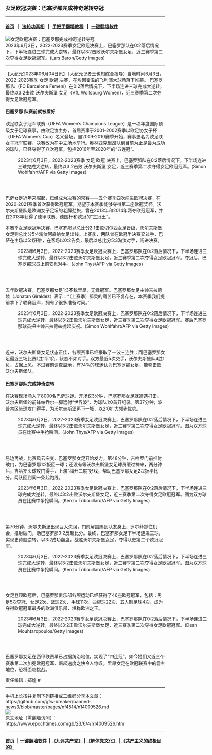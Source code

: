 ### 女足欧冠决赛：巴塞罗那完成神奇逆转夺冠
------------------------

#### [首页](https://github.com/gfw-breaker/banned-news3/blob/master/README.md) &nbsp;&nbsp;|&nbsp;&nbsp; [法轮功真相](https://github.com/begood0513/basic/blob/master/README.md)  &nbsp;&nbsp;|&nbsp;&nbsp; [手把手翻墙教程](https://github.com/gfw-breaker/guides/wiki)  &nbsp;&nbsp;|&nbsp;&nbsp; [一键翻墙软件](https://github.com/gfw-breaker/nogfw/blob/master/README.md)  



<div><img alt="女足欧冠决赛：巴塞罗那完成神奇逆转夺冠" class="attachment-djy_600_400 size-djy_600_400 wp-post-image" src="https://i.epochtimes.com/assets/uploads/2023/06/id14009571-GettyImages-1495665167-600x400.jpg"/>
<div class="caption">
 2023年6月3日，2022-2023赛季女足欧冠决赛上，巴塞罗那队在0:2落后情况下，下半场连进三球完成大逆转，最终以3:2击败沃尔夫斯堡女足，近三赛季第二次夺得女足欧冠冠军。(Lars Baron/Getty Images)
</div></div><hr/>


<div><p>
 【大纪元2023年06月04日讯】（大纪元记者王也知综合报导）当地时间6月3日，2022-2023赛季
 <ok href="https://www.epochtimes.com/gb/tag/%E5%A5%B3%E8%B6%B3.html">
  女足
 </ok>
 <ok href="https://www.epochtimes.com/gb/tag/%E6%AC%A7%E5%86%A0.html">
  欧冠
 </ok>
 决赛，在埃因霍温的飞利浦大球场落下帷幕。
 <ok href="https://www.epochtimes.com/gb/tag/%E5%B7%B4%E5%A1%9E%E7%BD%97%E9%82%A3.html">
  巴塞罗那
 </ok>
 队（FC Barcelona Femení）在0:2落后情况下，下半场连进三球完成大逆转，最终以3:2击败
 <ok href="https://www.epochtimes.com/gb/tag/%E6%B2%83%E5%B0%94%E5%A4%AB%E6%96%AF%E5%A0%A1.html">
  沃尔夫斯堡
 </ok>
 女足（VfL Wolfsburg Women），近三赛季第二次夺得女足欧冠冠军。
</p>
<h4>
 <ok href="https://www.epochtimes.com/gb/tag/%E5%B7%B4%E5%A1%9E%E7%BD%97%E9%82%A3.html">
  巴塞罗那
 </ok>
 队赛前就被看好
</h4>
<p>
 欧足联女子冠军联赛（UEFA Women’s Champions League）是一项年度国际顶级女子足球赛事，由欧足协主办，首届赛事于2001-2002赛季以欧足协女子杯（UEFA Women’s Cup）名义登场。自2009-2010赛季开始，赛事更名为欧足联女子冠军联赛，决赛改为在中立场地举行。奥林匹克里昂队到目前为止是最为成功的球队，已经夺得了八次冠军，包括2016年至2020年的“五连冠”。
</p>
<figure aria-describedby="caption-attachment-14009569" class="wp-caption aligncenter" id="attachment_14009569" style="width: 600px">
 <ok href=" https://i.epochtimes.com/assets/uploads/2023/06/id14009569-GettyImages-1258402532-600x400.jpg" rel="noreferrer noopener" target="_blank">
  <img alt="" class="size-medium_vertical wp-image-14009569" src="https://i.epochtimes.com/assets/uploads/2023/06/id14009569-GettyImages-1258402532-600x400.jpg"/>
 </ok>
 <br/><figcaption class="wp-caption-text" id="caption-attachment-14009569">
  2023年6月3日，2022-2023赛季
  <ok href="https://www.epochtimes.com/gb/tag/%E5%A5%B3%E8%B6%B3.html">
   女足
  </ok>
  <ok href="https://www.epochtimes.com/gb/tag/%E6%AC%A7%E5%86%A0.html">
   欧冠
  </ok>
  决赛上，巴塞罗那队在0:2落后情况下，下半场连进三球完成大逆转，最终以3:2击败
  <ok href="https://www.epochtimes.com/gb/tag/%E6%B2%83%E5%B0%94%E5%A4%AB%E6%96%AF%E5%A0%A1.html">
   沃尔夫斯堡
  </ok>
  女足，近三赛季第二次夺得女足欧冠冠军。(Simon Wohlfahrt/AFP via Getty Images)
 </figcaption><br/>
</figure><br/>
<p>
 巴萨女足近年来崛起，已经成为决赛的常客——五个赛季四次闯进欧冠决赛，在2020-2021赛季首次获得欧冠冠军，期望于本赛季能够夺得第二座欧冠奖杯。沃尔夫斯堡队是欧洲女子足坛的老牌劲旅，曾在2013年和2014年两夺欧冠冠军，并在2013年获得了德甲联赛、德国杯和欧冠的“三冠王”。
</p>
<p>
 本赛季女足欧冠半决赛，巴塞罗那以总比分2:1击败切尔西女足晋级，沃尔夫斯堡女足则总比分5:4淘汰阿森纳女足出线。上赛季，两队曾在欧冠半决赛交过手，巴萨在主场以5:1狂胜，在客场以0:2告负，最后以总比分5:3淘汰对手，闯进决赛。
</p>
<figure aria-describedby="caption-attachment-14009568" class="wp-caption aligncenter" id="attachment_14009568" style="width: 599px">
 <ok href=" https://i.epochtimes.com/assets/uploads/2023/06/id14009568-GettyImages-1258402523-600x400.jpg" rel="noreferrer noopener" target="_blank">
  <img alt="" class="wp-image-14009568" src="https://i.epochtimes.com/assets/uploads/2023/06/id14009568-GettyImages-1258402523-600x400.jpg"/>
 </ok>
 <br/><figcaption class="wp-caption-text" id="caption-attachment-14009568">
  2023年6月3日，2022-2023赛季女足欧冠决赛上，巴塞罗那队在0:2落后情况下，下半场连进三球完成大逆转，最终以3:2击败沃尔夫斯堡女足，近三赛季第二次夺得女足欧冠冠军。夺冠后，巴塞罗那球员上前安慰对手。(John Thys/AFP via Getty Images)
 </figcaption><br/>
</figure><br/>
<p>
 去年欧冠决赛，巴塞罗那女足1:3不敌里昂，无缘冠军。巴塞罗那女足主帅吉拉德兹（Jonatan Giraldez）表示：“（上赛季）都灵的痛苦已不复存在，本赛季我们提前拿下了联赛冠军，拥有了很多准备时间。”
</p>
<figure aria-describedby="caption-attachment-14009570" class="wp-caption aligncenter" id="attachment_14009570" style="width: 600px">
 <ok href=" https://i.epochtimes.com/assets/uploads/2023/06/id14009570-GettyImages-1258404364-600x400.jpg" rel="noreferrer noopener" target="_blank">
  <img alt="" class="size-medium_vertical wp-image-14009570" src="https://i.epochtimes.com/assets/uploads/2023/06/id14009570-GettyImages-1258404364-600x400.jpg"/>
 </ok>
 <br/><figcaption class="wp-caption-text" id="caption-attachment-14009570">
  2023年6月3日，2022-2023赛季女足欧冠决赛上，巴塞罗那队在0:2落后情况下，下半场连进三球完成大逆转，最终以3:2击败沃尔夫斯堡女足，近三赛季第二次夺得女足欧冠冠军。赛后巴塞罗那球员把主帅吉拉德兹抛起庆祝。(Simon Wohlfahrt/AFP via Getty Images)
 </figcaption><br/>
</figure><br/>
<p>
 近来，沃尔夫斯堡女足状态正佳，各项赛事已经豪取了一波三连胜；而巴塞罗那女足最近三场比赛1胜1平1负，状态不如对手。双方最近5次交手，沃尔夫斯堡队4胜1负，占据上风。不过赛前调查显示，有74%的球迷认为巴塞罗那女足，能够击败沃尔夫斯堡队。
</p>
<h4>
 巴塞罗那队完成神奇逆转
</h4>
<p>
 在决赛现场涌入了8000名巴萨球迷。开场仅3分钟，巴塞罗那女足就遭遇打击。沃尔夫斯堡的前锋帕乔尔一脚远射“世界波”，为球队1:0首开纪录。第37分钟，波普禁区头球攻门得手，为沃尔夫斯堡再下一城，以2:0扩大领先优势。
</p>
<figure aria-describedby="caption-attachment-14009567" class="wp-caption aligncenter" id="attachment_14009567" style="width: 600px">
 <ok href=" https://i.epochtimes.com/assets/uploads/2023/06/id14009567-GettyImages-1258401981-600x400.jpg" rel="noreferrer noopener" target="_blank">
  <img alt="" class="size-medium_vertical wp-image-14009567" src="https://i.epochtimes.com/assets/uploads/2023/06/id14009567-GettyImages-1258401981-600x400.jpg"/>
 </ok>
 <br/><figcaption class="wp-caption-text" id="caption-attachment-14009567">
  2023年6月3日，2022-2023赛季女足欧冠决赛上，巴塞罗那队在0:2落后情况下，下半场连进三球完成大逆转，最终以3:2击败沃尔夫斯堡女足，近三赛季第二次夺得女足欧冠冠军。图为双方球员在比赛中争抢瞬间。(John Thys/AFP via Getty Images)
 </figcaption><br/>
</figure><br/>
<p>
 易边再战，比赛风云突变，巴塞罗那女足开始发力。第48分钟，吉哈罗门前推射破门，为巴塞罗那1:2扳回一球；还没有等沃尔夫斯堡女足球员缓过神来，两分钟后，吉哈罗头球攻门得手，上演“梅开二度”好戏，帮助巴塞罗那女足2:2扳平比分。两队回到同一条起跑线。
</p>
<figure aria-describedby="caption-attachment-14009566" class="wp-caption aligncenter" id="attachment_14009566" style="width: 600px">
 <ok href=" https://i.epochtimes.com/assets/uploads/2023/06/id14009566-GettyImages-1258399399-600x400.jpg" rel="noreferrer noopener" target="_blank">
  <img alt="" class="size-medium_vertical wp-image-14009566" src="https://i.epochtimes.com/assets/uploads/2023/06/id14009566-GettyImages-1258399399-600x400.jpg"/>
 </ok>
 <br/><figcaption class="wp-caption-text" id="caption-attachment-14009566">
  2023年6月3日，2022-2023赛季女足欧冠决赛上，巴塞罗那队在0:2落后情况下，下半场连进三球完成大逆转，最终以3:2击败沃尔夫斯堡女足，近三赛季第二次夺得女足欧冠冠军。图为双方球员在比赛中争抢瞬间。(Kenzo Tribouillard/AFP via Getty Images)
 </figcaption><br/>
</figure><br/>
<p>
 第70分钟，沃尔夫斯堡出现巨大失误，门前解围踢到队友身上，罗尔菲抓住机会，推射破门，助巴塞罗那3:2反超比分。最终，巴塞罗那女足下半场连进三球，实现史诗般逆转，以3:2成功翻盘，战胜沃尔夫斯堡女足，夺得队史第二个欧冠冠军。
</p>
<figure aria-describedby="caption-attachment-14009565" class="wp-caption aligncenter" id="attachment_14009565" style="width: 600px">
 <ok href=" https://i.epochtimes.com/assets/uploads/2023/06/id14009565-GettyImages-1258399285-600x400.jpg" rel="noreferrer noopener" target="_blank">
  <img alt="" class="size-medium_vertical wp-image-14009565" src="https://i.epochtimes.com/assets/uploads/2023/06/id14009565-GettyImages-1258399285-600x400.jpg"/>
 </ok>
 <br/><figcaption class="wp-caption-text" id="caption-attachment-14009565">
  2023年6月3日，2022-2023赛季女足欧冠决赛上，巴塞罗那队在0:2落后情况下，下半场连进三球完成大逆转，最终以3:2击败沃尔夫斯堡女足，近三赛季第二次夺得女足欧冠冠军。图为双方球员在比赛中争抢瞬间。(Kenzo Tribouillard/AFP via Getty Images)
 </figcaption><br/>
</figure><br/>
<p>
 女足登顶欧冠后，巴塞罗那俱乐部各项运动已经获得了46座欧冠冠军，包括：男足5次夺冠、女足2次、篮球2次、手球11次、曲棍球22次、五人制足球4次，成为夺得欧冠冠军最多的欧洲俱乐部，堪称欧洲之王。
</p>
<figure aria-describedby="caption-attachment-14009572" class="wp-caption aligncenter" id="attachment_14009572" style="width: 600px">
 <ok href=" https://i.epochtimes.com/assets/uploads/2023/06/id14009572-GettyImages-1495667089-600x400.jpg" rel="noreferrer noopener" target="_blank">
  <img alt="" class="size-medium_vertical wp-image-14009572" src="https://i.epochtimes.com/assets/uploads/2023/06/id14009572-GettyImages-1495667089-600x400.jpg"/>
 </ok>
 <br/><figcaption class="wp-caption-text" id="caption-attachment-14009572">
  2023年6月3日，2022-2023赛季女足欧冠决赛上，巴塞罗那队在0:2落后情况下，下半场连进三球完成大逆转，最终以3:2击败沃尔夫斯堡女足，近三赛季第二次夺得女足欧冠冠军。(Dean Mouhtaropoulos/Getty Images)
 </figcaption><br/>
</figure><br/>
<p>
 巴塞罗那女足在西甲联赛早已占据统治地位，实现了“四连冠”。如今她们又近三个赛季第二次加冕欧冠冠军，崛起速度之快令人惊叹。里昂女足在欧冠联赛中的霸主地位，恐将面临挑战。
</p>
<p>
 责任编辑：郑煌 #
</p>
</div>
<hr/>
手机上长按并复制下列链接或二维码分享本文章：<br/>
https://github.com/gfw-breaker/banned-news3/blob/master/pages/nf4514/n14009526.md <br/>
<a href='https://github.com/gfw-breaker/banned-news3/blob/master/pages/nf4514/n14009526.md'><img src='https://github.com/gfw-breaker/banned-news3/blob/master/pages/nf4514/n14009526.md.png'/></a> <br/>
原文地址（需翻墙访问）：https://www.epochtimes.com/gb/23/6/4/n14009526.htm


------------------------
#### [首页](https://github.com/gfw-breaker/banned-news3/blob/master/README.md) &nbsp;|&nbsp; [一键翻墙软件](https://github.com/gfw-breaker/nogfw/blob/master/README.md) &nbsp;| [《九评共产党》](https://github.com/gfw-breaker/9ping.md/blob/master/README.md#九评之一评共产党是什么) | [《解体党文化》](https://github.com/gfw-breaker/jtdwh.md/blob/master/README.md) | [《共产主义的终极目的》](https://github.com/gfw-breaker/gczydzjmd.md/blob/master/README.md)


<img src='http://gfw-breaker.win/banned-news3/pages/nf4514/n14009526.md' width='0px' height='0px'/>
